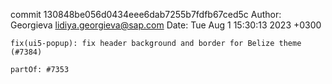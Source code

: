 commit 130848be056d0434eee6dab7255b7fdfb67ced5c
Author: Georgieva <lidiya.georgieva@sap.com>
Date:   Tue Aug 1 15:30:13 2023 +0300

    fix(ui5-popup): fix header background and border for Belize theme (#7384)
    
    partOf: #7353

